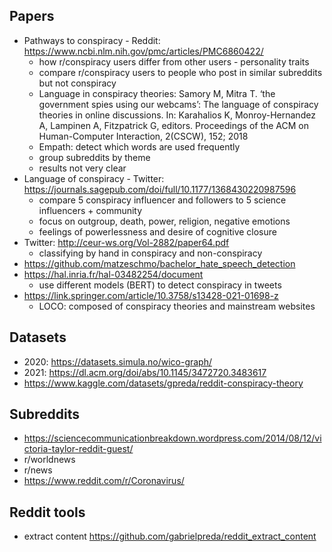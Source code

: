 ## Papers ##

* Pathways to conspiracy - Reddit: https://www.ncbi.nlm.nih.gov/pmc/articles/PMC6860422/
  * how r/conspiracy users differ from other users - personality traits
  * compare r/conspiracy users to people who post in similar subreddits but not conspiracy
  * Language in conspiracy theories: Samory M, Mitra T. ‘the government spies using our webcams’: The language of conspiracy theories in online discussions. In: Karahalios K, Monroy-Hernandez A, Lampinen A, Fitzpatrick G, editors. Proceedings of the ACM on Human-Computer Interaction, 2(CSCW), 152; 2018
  * Empath: detect which words are used frequently
  * group subreddits by theme
  * results not very clear
* Language of conspiracy - Twitter: https://journals.sagepub.com/doi/full/10.1177/1368430220987596
  * compare 5 conspiracy influencer and followers to 5 science influencers + community
  * focus on outgroup, death, power, religion, negative emotions
  * feelings of powerlessness and desire of cognitive closure
* Twitter: http://ceur-ws.org/Vol-2882/paper64.pdf
  * classifying by hand in conspiracy and non-conspiracy 
* https://github.com/matzeschmo/bachelor_hate_speech_detection
* https://hal.inria.fr/hal-03482254/document
  * use different models (BERT) to detect conspiracy in tweets 
* https://link.springer.com/article/10.3758/s13428-021-01698-z
  * LOCO: composed of conspiracy theories and mainstream websites

## Datasets ##
* 2020: https://datasets.simula.no/wico-graph/
* 2021: https://dl.acm.org/doi/abs/10.1145/3472720.3483617
* https://www.kaggle.com/datasets/gpreda/reddit-conspiracy-theory


## Subreddits ##
* https://sciencecommunicationbreakdown.wordpress.com/2014/08/12/victoria-taylor-reddit-guest/
* r/worldnews
* r/news
* https://www.reddit.com/r/Coronavirus/

## Reddit tools
* extract content https://github.com/gabrielpreda/reddit_extract_content



